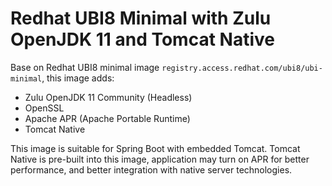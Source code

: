 # Redhat UBI8 Minimal with Zulu OpenJDK 11 and Tomcat Native

Base on Redhat UBI8 minimal image `registry.access.redhat.com/ubi8/ubi-minimal`, this image adds:

- Zulu OpenJDK 11 Community (Headless)
- OpenSSL
- Apache APR (Apache Portable Runtime)
- Tomcat Native

This image is suitable for Spring Boot with embedded Tomcat. Tomcat Native is pre-built into this image, application may turn on APR for better performance, and better integration with native server technologies.
